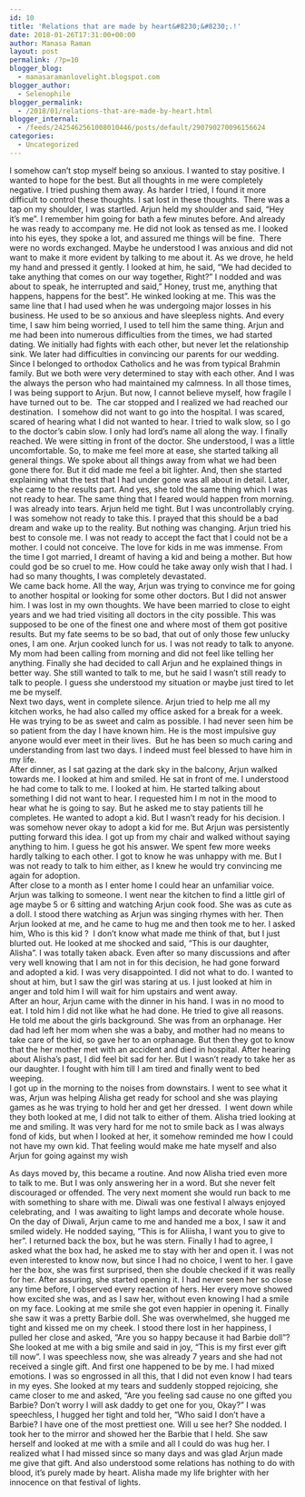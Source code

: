 ```yaml
---
id: 10
title: 'Relations that are made by heart&#8230;&#8230;.!'
date: 2018-01-26T17:31:00+00:00
author: Manasa Raman
layout: post
permalink: /?p=10
blogger_blog:
  - manasaramanlovelight.blogspot.com
blogger_author:
  - Selenophile
blogger_permalink:
  - /2018/01/relations-that-are-made-by-heart.html
blogger_internal:
  - /feeds/2425462561008010446/posts/default/290790270096156624
categories:
  - Uncategorized
---
```

<div dir="ltr" style="text-align: left;">
  <div>
    I somehow can’t stop myself being so anxious. I wanted to stay positive. I wanted to hope for the best. But all thoughts in me were completely negative. I tried pushing them away. As harder I tried, I found it more difficult to control these thoughts. I sat lost in these thoughts.&nbsp; There was a tap on my shoulder, I was startled. Arjun held my shoulder and said, “Hey it’s me”. I remember him going for bath a few minutes before. And already he was ready to accompany me. He did not look as tensed as me. I looked into his eyes, they spoke a lot, and assured me things will be fine. &nbsp;There were no words exchanged. Maybe he understood I was anxious and did not want to make it more evident by talking to me about it. As we drove, he held my hand and pressed it gently. I looked at him, he said, “We had decided to take anything that comes on our way together, Right?” I nodded and was about to speak, he interrupted and said,” Honey, trust me, anything that happens, happens for the best”. He winked looking at me. This was the same line that I had used when he was undergoing major losses in his business. He used to be so anxious and have sleepless nights. And every time, I saw him being worried, I used to tell him the same thing. Arjun and me had been into numerous difficulties from the times, we had started dating. We initially had fights with each other, but never let the relationship sink. We later had difficulties in convincing our parents for our wedding. Since I belonged to orthodox Catholics and he was from typical Brahmin family. But we both were very determined to stay with each other. And I was the always the person who had maintained my calmness. In all those times, I was being support to Arjun. But now, I cannot believe myself, how fragile I have turned out to be. &nbsp;The car stopped and I realized we had reached our destination.&nbsp; I somehow did not want to go into the hospital. I was scared, scared of hearing what I did not wanted to hear. I tried to walk slow, so I go to the doctor’s cabin slow. I only had lord’s name all along the way. I finally reached. We were sitting in front of the doctor. She understood, I was a little uncomfortable. So, to make me feel more at ease, she started talking all general things. We spoke about all things away from what we had been gone there for. But it did made me feel a bit lighter. And, then she started explaining what the test that I had under gone was all about in detail. Later, she came to the results part. And yes, she told the same thing which I was not ready to hear. The same thing that I feared would happen from morning. I was already into tears. Arjun held me tight. But I was uncontrollably crying. I was somehow not ready to take this. I prayed that this should be a bad dream and wake up to the reality. But nothing was changing. Arjun tried his best to console me. I was not ready to accept the fact that I could not be a mother. I could not conceive. The love for kids in me was immense. From the time I got married, I dreamt of having a kid and being a mother. But how could god be so cruel to me. How could he take away only wish that I had. I had so many thoughts, I was completely devastated.
  </div>
  
  <div>
    We came back home. All the way, Arjun was trying to convince me for going to another hospital or looking for some other doctors. But I did not answer him. I was lost in my own thoughts. We have been married to close to eight years and we had tried visiting all doctors in the city possible. This was supposed to be one of the finest one and where most of them got positive results. But my fate seems to be so bad, that out of only those few unlucky ones, I am one. Arjun cooked lunch for us. I was not ready to talk to anyone. My mom had been calling from morning and did not feel like telling her anything. Finally she had decided to call Arjun and he explained things in better way. She still wanted to talk to me, but he said I wasn’t still ready to talk to people. I guess she understood my situation or maybe just tired to let me be myself.
  </div>
  
  <div>
    Next two days, went in complete silence. Arjun tried to help me all my kitchen works, he had also called my office asked for a break for a week. He was trying to be as sweet and calm as possible. I had never seen him be so patient from the day I have known him. He is the most impulsive guy anyone would ever meet in their lives.&nbsp; But he has been so much caring and understanding from last two days. I indeed must feel blessed to have him in my life.
  </div>
  
  <div>
    After dinner, as I sat gazing at the dark sky in the balcony, Arjun walked towards me. I looked at him and smiled. He sat in front of me. I understood he had come to talk to me. I looked at him. He started talking about something I did not want to hear. I requested him I m not in the mood to hear what he is going to say. But he asked me to stay patients till he completes. He wanted to adopt a kid. But I wasn’t ready for his decision. I was somehow never okay to adopt a kid for me. But Arjun was persistently putting forward this idea. I got up from my chair and walked without saying anything to him. I guess he got his answer. We spent few more weeks hardly talking to each other. I got to know he was unhappy with me. But I was not ready to talk to him either, as I knew he would try convincing me again for adoption.
  </div>
  
  <div>
    After close to a month as I enter home I could hear an unfamiliar voice. Arjun was talking to someone. I went near the kitchen to find a little girl of age maybe 5 or 6 sitting and watching Arjun cook food. She was as cute as a doll. I stood there watching as Arjun was singing rhymes with her. Then Arjun looked at me, and he came to hug me and then took me to her. I asked him, Who is this kid ? &nbsp;I don’t know what made me think of that, but I just blurted out. He looked at me shocked and said, “This is our daughter, Alisha”. I was totally taken aback. Even after so many discussions and after very well knowing that I am not in for this decision, he had gone forward and adopted a kid. I was very disappointed. I did not what to do. I wanted to shout at him, but I saw the girl was staring at us. I just looked at him in anger and told him I will wait for him upstairs and went away.
  </div>
  
  <div>
    After an hour, Arjun came with the dinner in his hand. I was in no mood to eat. I told him I did not like what he had done. He tried to give all reasons. He told me about the girls background. She was from an orphanage. Her dad had left her mom when she was a baby, and mother had no means to take care of the kid, so gave her to an orphanage. But then they got to know that the her mother met with an accident and died in hospital. After hearing about Alisha’s past, I did feel bit sad for her. But I wasn’t ready to take her as our daughter. I fought with him till I am tired and finally went to bed weeping.
  </div>
  
  <div>
    I got up in the morning to the noises from downstairs. I went to see what it was, Arjun was helping Alisha get ready for school and she was playing games as he was trying to hold her and get her dressed.&nbsp; I went down while they both looked at me, I did not talk to either of them. Alisha tried looking at me and smiling. It was very hard for me not to smile back as I was always fond of kids, but when I looked at her, it somehow reminded me how I could not have my own kid. That feeling would make me hate myself and also Arjun for going against my wish
  </div>
  
  <p>
  </p>
  
  <div>
    As days moved by, this became a routine. And now Alisha tried even more to talk to me. But I was only answering her in a word. But she never felt discouraged or offended. The very next moment she would run back to me with something to share with me. Diwali was one festival I always enjoyed celebrating, and&nbsp; I was awaiting to light lamps and decorate whole house. On the day of Diwali, Arjun came to me and handed me a box, I saw it and smiled widely. He nodded saying, “This is for Aliisha, I want you to give to her”. I returned back the box, but he was stern. Finally I had to agree, I asked what the box had, he asked me to stay with her and open it. I was not even interested to know now, but since I had no choice, I went to her. I gave her the box, she was first surprised, then she double checked if it was really for her. After assuring, she started opening it. I had never seen her so close any time before, I observed every reaction of hers. Her every move showed how excited she was, and as I saw her, without even knowing I had a smile on my face. Looking at me smile she got even happier in opening it. Finally she saw it was a pretty Barbie doll. She was overwhelmed, she hugged me tight and kissed me on my cheek. I stood there lost in her happiness, I pulled her close and asked, “Are you so happy because it had Barbie doll”? She looked at me with a big smile and said in joy, “This is my first ever gift till now”. I was speechless now, she was already 7 years and she had not received a single gift. And first one happened to be by me. I had mixed emotions. I was so engrossed in all this, that I did not even know I had tears in my eyes. She looked at my tears and suddenly stopped rejoicing, she came closer to me and asked, “Are you feeling sad cause no one gifted you Barbie? Don’t worry I will ask daddy to get one for you, Okay?” I was speechless, I hugged her tight and told her, “Who said I don’t have a Barbie? I have one of the most prettiest one. Will u see her? She nodded. I took her to the mirror and showed her the Barbie that I held. She saw herself and looked at me with a smile and all I could do was hug her. I realized what I had missed since so many days and was glad Arjun made me give that gift. And also understood some relations has nothing to do with blood, it’s purely made by heart. Alisha made my life brighter with her innocence on that festival of lights.
  </div>
</div>